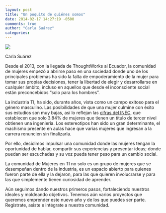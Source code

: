 ```yaml
---
layout: post
title: "Un poquito de quiénes somos"
date: 2014-02-17 14:27:19 -0500
comments: true
author: "Carla Suárez"
categories: 
---
```

<div id="headshot">
	<img src="{{ root_url }}/images/carlasuarez.jpg" id="headshot-photo"/>
	<p class = "author-name" >Carla Suárez</p>
</div>

Desde el 2013, con la llegada de ThoughtWorks al Ecuador, la comunidad de mujeres empezó a abrirse paso en una sociedad donde uno de los principales problemas ha sido la falta de empoderamiento de la mujer para tomar sus propias decisiones, tener la libertad de elegir y desarrollarse en cualquier ámbito, incluso en aquellos que desde el inconsciente social están preconcebidos “solo para los hombres”.

La industria TI, ha sido, durante años, vista como un campo exitoso para el género masculino. Las posibilidades de que una mujer culmine con éxito sus estudios son muy bajas, así lo reflejan las [cifras del INEC](http://www.telecomunicaciones.gob.ec/mujeres-en-la-ingenieria-el-potencial-de-las-tic-para-frenar-la-brecha-digital-de-genero/), que establecen que solo 3.84% de mujeres que tienen un título de tercer nivel obtienen una ingeniería. Los estereotipos han sido un gran determinante, el machismo presente en aulas hace que varias mujeres que ingresan a la carrera renuncien sin finalizarla.

Por ello, decidimos impulsar una comunidad donde las mujeres tengan la oportunidad de hablar, compartir sus experiencias y presentar ideas; donde puedan ser escuchadas y su voz pueda tener peso para un cambio social.

La comunidad de Mujeres en TI no solo es un grupo de mujeres que se desempeñan dentro de la industria, es un espacio abierto para quienes fueron parte de ella y la dejaron, para las que quieren involucrarse y para las que simplemente tienen curiosidad de aprender.

Aún seguimos dando nuestros primeros pasos, fortaleciendo nuestros ideales y moldeando objetivos. Tenemos aún varios proyectos que queremos emprender este nuevo año y de los que puedes ser parte. Regístrate, asiste e intégrate a nuestra comunidad. 
